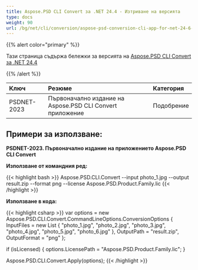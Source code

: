 ```yaml
---
title: Aspose.PSD CLI Convert за .NET 24.4 - Изтриване на версията
type: docs
weight: 90
url: /bg/net/cli/conversion/aspose-psd-conversion-cli-app-for-net-24-6-release-notes/
---
```


{{% alert color="primary" %}}

Тази страница съдържа бележки за версията на [Aspose.PSD CLI Convert за .NET 24.4](https://www.nuget.org/packages/Aspose.PSD.CLI.Convert/)

{{% /alert %}}

| **Ключ**    | **Резюме**                                                 | **Категория** |
|:------------|:---------------------------------------------------------|:-------------|
| PSDNET-2023 | Първоначално издание на Aspose.PSD CLI Convert приложение | Подобрение   |


## **Примери за използване:**

**PSDNET-2023. Първоначално издание на приложението Aspose.PSD CLI Convert** 

**Използване от командния ред:**

{{< highlight bash >}}
Aspose.PSD.CLI.Convert --input photo_1.jpg --output result.zip --format png --license Aspose.PSD.Product.Family.lic
{{< /highlight >}}

**Използване в кода:**

{{< highlight csharp >}}
var options = new Aspose.PSD.CLI.Convert.CommandLineOptions.ConversionOptions
{
    InputFiles = new List<string> { "photo_1.jpg", "photo_2.jpg", "photo_3.jpg", "photo_4.jpg", "photo_5.jpg", "photo_6.jpg" },
    OutputPath = "result.zip",
    OutputFormat = "png"
};


if (isLicensed)
{
    options.LicensePath = "Aspose.PSD.Product.Family.lic";
}

Aspose.PSD.CLI.Convert.Apply(options);
{{< /highlight >}}
